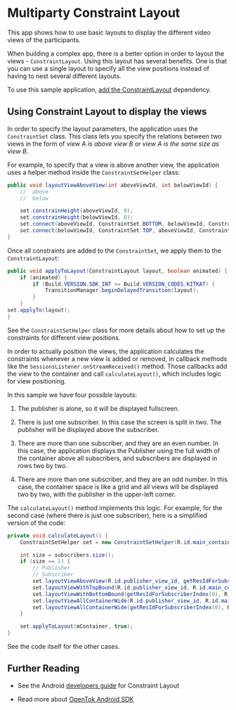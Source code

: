 # Multiparty Constraint Layout

This app shows how to use basic layouts to display the different video views of the participants.

When building a complex app, there is a better option in order to layout the views - `ConstraintLayout`. 
Using this layout has several benefits. One  is that you can use a single layout to specify all the view positions instead of having to
nest several different layouts.

To use this sample application, [add the ConstraintLayout](https://developer.android.com/training/constraint-layout/index.html#add-constraintlayout-to-your-project) 
dependency.

## Using Constraint Layout to display the views

In order to specify the layout parameters, the application uses the `ConstraintSet` class.
This class lets you specify the relations between two views in the form of _view A is above
view B_ or _view A is the same size as view B_.

For example, to specify that a view is above another view, the application uses a helper method
inside the `ConstraintSetHelper` class:

```java
public void layoutViewAboveView(int aboveViewId, int belowViewId) {
    //  above
    //  below

    set.constrainHeight(aboveViewId, 0);
    set.constrainHeight(belowViewId, 0);
    set.connect(aboveViewId, ConstraintSet.BOTTOM, belowViewId, ConstraintSet.TOP);
    set.connect(belowViewId, ConstraintSet.TOP, aboveViewId, ConstraintSet.BOTTOM);
}
```

Once all constraints are added to the `ConstraintSet`, we apply them to the `ConstraintLayout`:

```java
public void applyToLayout(ConstraintLayout layout, boolean animated) {
    if (animated) {
        if (Build.VERSION.SDK_INT >= Build.VERSION_CODES.KITKAT) {
            TransitionManager.beginDelayedTransition(layout);
        }
    }
set.applyTo(layout);
}
```

See the `ConstraintSetHelper` class for more details about how to set up the constraints for different view positions.

In order to actually position the views, the application calculates the constraints whenever a new
view is added or removed, in callback methods like the `SessionsListener.onStreamReceived()` method.
Those callbacks add the view to the container and call `calculateLayout()`, which includes logic for
view positioning.

In this sample we have four possible layouts:

1. The publisher is alone, so it will be displayed fullscreen.

2. There is just one subscriber. In this case the screen is split in two. The publisher will be
   displayed above the subscriber.

3. There are more than one subscriber, and they are an even number. In this case, the application
  displays the Publisher using the full width of the container above all subscribers, and
  subscribers are displayed in rows two by two.

4. There are more than one subscriber, and they are an odd number. In this case, the container space
   is like a grid and all views will be displayed two by two, with the publisher in the upper-left
   corner.

The `calculateLayout()` method implements this logic. For example, for the second case (where there
is just one subscriber), here is a simplified version of the code:

```java
private void calculateLayout() {
    ConstraintSetHelper set = new ConstraintSetHelper(R.id.main_container);

    int size = subscribers.size();
    if (size == 1) {
        // Publisher
        // Subscriber
        set.layoutViewAboveView(R.id.publisher_view_id, getResIdForSubscriberIndex(0));
        set.layoutViewWithTopBound(R.id.publisher_view_id, R.id.main_container);
        set.layoutViewWithBottomBound(getResIdForSubscriberIndex(0), R.id.main_container);
        set.layoutViewAllContainerWide(R.id.publisher_view_id, R.id.main_container);
        set.layoutViewAllContainerWide(getResIdForSubscriberIndex(0), R.id.main_container);
    }

    set.applyToLayout(mContainer, true);
}
```

See the code itself for the other cases.

## Further Reading

* See the Android [developers guide](https://developer.android.com/training/constraint-layout)
for Constraint Layout

* Read more about [OpenTok Android SDK](https://tokbox.com/developer/sdks/android/)
